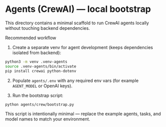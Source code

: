 # Agents (CrewAI) — local bootstrap

This directory contains a minimal scaffold to run CrewAI agents locally without touching backend dependencies.

Recommended workflow

1. Create a separate venv for agent development (keeps dependencies isolated from backend):

```bash
python3 -m venv .venv-agents
source .venv-agents/bin/activate
pip install crewai python-dotenv
```

2. Populate `agents/.env` with any required env vars (for example `AGENT_MODEL` or OpenAI keys).

3. Run the bootstrap script:

```bash
python agents/crew/bootstrap.py
```

This script is intentionally minimal — replace the example agents, tasks, and model names to match your environment.
